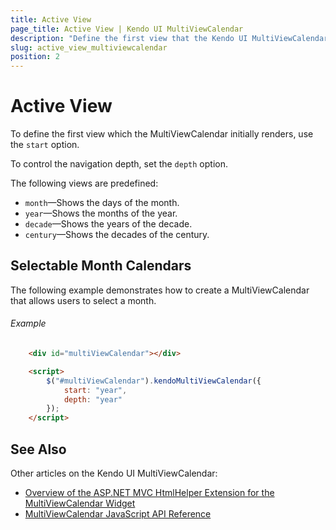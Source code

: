 ```yaml
---
title: Active View
page_title: Active View | Kendo UI MultiViewCalendar
description: "Define the first view that the Kendo UI MultiViewCalendar initially renders."
slug: active_view_multiviewcalendar
position: 2
---
```


# Active View

To define the first view which the MultiViewCalendar initially renders, use the `start` option.

To control the navigation depth, set the `depth` option.

The following views are predefined:

* `month`&mdash;Shows the days of the month.
* `year`&mdash;Shows the months of the year.
* `decade`&mdash;Shows the years of the decade.
* `century`&mdash;Shows the decades of the century.

## Selectable Month Calendars

The following example demonstrates how to create a MultiViewCalendar that allows users to select a month.

###### Example

```html
    <div id="multiViewCalendar"></div>

    <script>
        $("#multiViewCalendar").kendoMultiViewCalendar({
            start: "year",
            depth: "year"
        });
    </script>
```

## See Also

Other articles on the Kendo UI MultiViewCalendar:

* [Overview of the ASP.NET MVC HtmlHelper Extension for the MultiViewCalendar Widget](/aspnet-mvc/helpers/multiviewcalendar/overview)
* [MultiViewCalendar JavaScript API Reference](/api/javascript/ui/multiviewcalendar)
